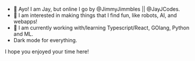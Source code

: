 - 👋 Ayo! I am Jay, but online I go by @JimmyJimmbles || @JayJCodes. 
- 👀 I am interested in making things that I find fun, like robots, AI, and webapps!
- 🌱 I am currently working with/learning Typescript/React, GOlang, Python and ML.
- Dark mode for everything.

I hope you enjoyed your time here!

<!---
JimmyJimmbles/JimmyJimmbles is a ✨ special ✨ repository because its `README.md` (this file) appears on your GitHub profile.
You can click the Preview link to take a look at your changes.
--->
